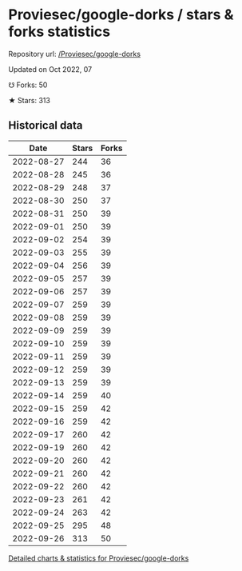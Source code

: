 # Proviesec/google-dorks / stars & forks statistics

Repository url: [/Proviesec/google-dorks](https://github.com/Proviesec/google-dorks)

Updated on Oct 2022, 07

☋ Forks: 50

★ Stars: 313

## Historical data
| Date | Stars | Forks |
|------|-------|-------|
| 2022-08-27 | 244 | 36 | 
| 2022-08-28 | 245 | 36 | 
| 2022-08-29 | 248 | 37 | 
| 2022-08-30 | 250 | 37 | 
| 2022-08-31 | 250 | 39 | 
| 2022-09-01 | 250 | 39 | 
| 2022-09-02 | 254 | 39 | 
| 2022-09-03 | 255 | 39 | 
| 2022-09-04 | 256 | 39 | 
| 2022-09-05 | 257 | 39 | 
| 2022-09-06 | 257 | 39 | 
| 2022-09-07 | 259 | 39 | 
| 2022-09-08 | 259 | 39 | 
| 2022-09-09 | 259 | 39 | 
| 2022-09-10 | 259 | 39 | 
| 2022-09-11 | 259 | 39 | 
| 2022-09-12 | 259 | 39 | 
| 2022-09-13 | 259 | 39 | 
| 2022-09-14 | 259 | 40 | 
| 2022-09-15 | 259 | 42 | 
| 2022-09-16 | 259 | 42 | 
| 2022-09-17 | 260 | 42 | 
| 2022-09-19 | 260 | 42 | 
| 2022-09-20 | 260 | 42 | 
| 2022-09-21 | 260 | 42 | 
| 2022-09-22 | 260 | 42 | 
| 2022-09-23 | 261 | 42 | 
| 2022-09-24 | 263 | 42 | 
| 2022-09-25 | 295 | 48 | 
| 2022-09-26 | 313 | 50 | 


[Detailed charts & statistics for Proviesec/google-dorks](https://reviewgithub.com/rep/Proviesec/google-dorks)
